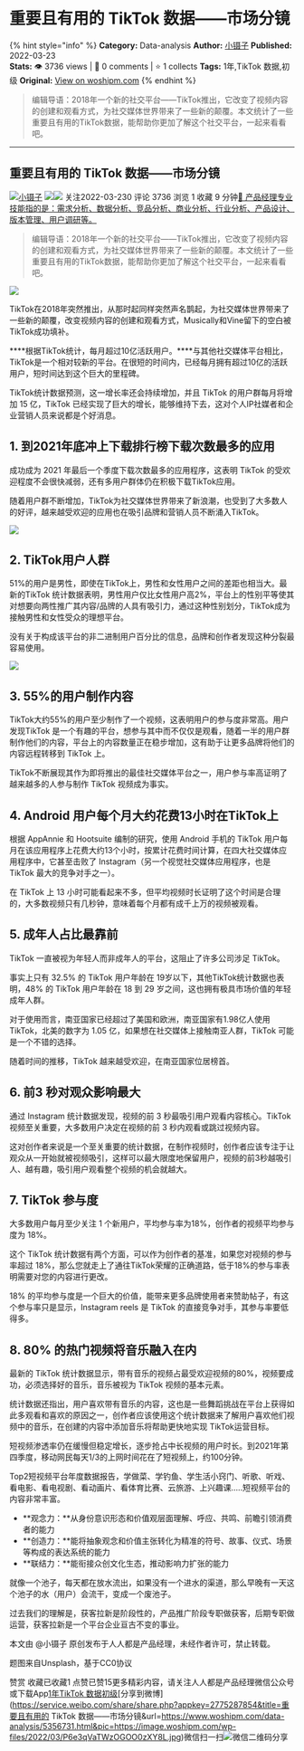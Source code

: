 # 重要且有用的 TikTok 数据——市场分镜
{% hint style="info" %}
**Category:** Data-analysis
**Author:** [小镊子](https://www.woshipm.com/u/1244375)
**Published:** 2022-03-23  
**Stats:** 👁️ 3736 views | 💬 0 comments | ⭐ 1 collects
**Tags:** 1年,TikTok 数据,初级
**Original:** [View on woshipm.com](https://www.woshipm.com/data-analysis/5356731.html)
{% endhint %}
> 编辑导语：2018年一个新的社交平台——TikTok推出，它改变了视频内容的创建和观看方式，为社交媒体世界带来了一些新的颠覆。本文统计了一些重要且有用的TikTok数据，能帮助你更加了解这个社交平台，一起来看看吧。

---

## 重要且有用的 TikTok 数据——市场分镜

[![](https://image.woshipm.com/wp-files/2022/05/qVB4S1HZS79bsse4hc45.jpg!/both/72x72)](https://www.woshipm.com/u/1244375)[小镊子](https://www.woshipm.com/u/1244375) ![](https://static.woshipm.com/tag/1121_1@2x.png)![](https://static.woshipm.com/tag/2104_1@2x.png) 关注2022-03-230 评论 3736 浏览 1 收藏 9 分钟[🔗 产品经理专业技能指的是：需求分析、数据分析、竞品分析、商业分析、行业分析、产品设计、版本管理、用户调研等。](https://ke.qidianla.com/courses/90pm)

> 编辑导语：2018年一个新的社交平台——TikTok推出，它改变了视频内容的创建和观看方式，为社交媒体世界带来了一些新的颠覆。本文统计了一些重要且有用的TikTok数据，能帮助你更加了解这个社交平台，一起来看看吧。

![](https://image.woshipm.com/wp-files/2022/03/P6e3qVaTWzOGOO0zXY8L.jpg)

TikTok在2018年突然推出，从那时起同样突然声名鹊起，为社交媒体世界带来了一些新的颠覆，改变视频内容的创建和观看方式，Musically和Vine留下的空白被TikTok成功填补。

****根据TikTok统计，每月超过10亿活跃用户。****与其他社交媒体平台相比，TikTok是一个相对较新的平台。在很短的时间内，已经每月拥有超过10亿的活跃用户，短时间达到这个巨大的里程碑。

TikTok统计数据预测，这一增长率还会持续增加，并且 TikTok 的用户群每月将增加 15 亿，TikTok 已经实现了巨大的增长，能够维持下去，这对个人IP社媒者和企业营销人员来说都是个好消息。

## 1\. 到2021年底冲上下载排行榜下载次数最多的应用

成功成为 2021 年最后一个季度下载次数最多的应用程序，这表明 TikTok 的受欢迎程度不会很快减弱，还有多用户群体仍在积极下载TikTok应用。

随着用户群不断增加，TikTok为社交媒体世界带来了新浪潮，也受到了大多数人的好评，越来越受欢迎的应用也在吸引品牌和营销人员不断涌入TikTok。

![](https://image.woshipm.com/wp-files/2022/03/hQYsngFSM36LmCTMZXdk.jpg)

## 2\. TikTok用户人群

51%的用户是男性，即使在TikTok上，男性和女性用户之间的差距也相当大。最新的TikTok 统计数据表明，男性用户仅比女性用户高2%，平台上的性别平等使其对想要向两性推广其内容/品牌的人具有吸引力，通过这种性别划分，TikTok成为接触男性和女性受众的理想平台。

没有关于构成该平台的非二进制用户百分比的信息，品牌和创作者发现这种分裂最容易使用。

![](https://image.woshipm.com/wp-files/2022/03/byft2x4Q5mndBdT3Chc5.jpg)

## 3\. 55%的用户制作内容

TikTok大约55%的用户至少制作了一个视频，这表明用户的参与度非常高。用户发现TikTok 是一个有趣的平台，想参与其中而不仅仅是观看，随着一半的用户群制作他们的内容，平台上的内容数量正在稳步增加，这有助于让更多品牌将他们的内容远程转移到 TikTok 上。

TikTok不断展现其作为即将推出的最佳社交媒体平台之一，用户参与率高证明了越来越多的人参与制作 TikTok 视频成为事实。

## 4\. Android 用户每个月大约花费13小时在TikTok上

根据 AppAnnie 和 Hootsuite 编制的研究，使用 Android 手机的 TikTok 用户每月在该应用程序上花费大约13个小时，按累计花费时间计算，在四大社交媒体应用程序中，它甚至击败了 Instagram（另一个视觉社交媒体应用程序，也是 TikTok 最大的竞争对手之一）。

在 TikTok 上 13 小时可能看起来不多，但平均视频时长证明了这个时间是合理的，大多数视频只有几秒钟，意味着每个月都有成千上万的视频被观看。

## 5\. 成年人占比最靠前

TikTok 一直被视为年轻人而非成年人的平台，这阻止了许多公司涉足 TikTok。

事实上只有 32.5% 的 TikTok 用户年龄在 19岁以下，其他TikTok统计数据也表明，48% 的 TikTok 用户年龄在 18 到 29 岁之间，这也拥有极具市场价值的年轻成年人群。

对于使用而言，南亚国家已经超过了美国和欧洲，南亚国家有1.98亿人使用TikTok，北美的数字为 1.05 亿，如果想在社交媒体上接触南亚人群，TikTok 可能是一个不错的选择。

随着时间的推移，TikTok 越来越受欢迎，在南亚国家位居榜首。

## 6\. 前3 秒对观众影响最大

通过 Instagram 统计数据发现，视频的前 3 秒最吸引用户观看内容核心。TikTok 视频至关重要，大多数用户决定在视频的前 3 秒内观看或跳过视频内容。

这对创作者来说是一个至关重要的统计数据，在制作视频时，创作者应该专注于让观众从一开始就被视频吸引，这样可以最大限度地保留用户，视频的前3秒越吸引人、越有趣，吸引用户观看整个视频的机会就越大。

## 7\. TikTok 参与度

大多数用户每月至少关注 1 个新用户，平均参与率为18%，创作者的视频平均参与度为 18%。

这个 TikTok 统计数据有两个方面，可以作为创作者的基准，如果您对视频的参与率超过 18%，那么您就走上了通往TikTok荣耀的正确道路，低于18%的参与率表明需要对您的内容进行更改。

18% 的平均参与度是一个巨大的价值，能带来更多品牌使用者来赞助帖子，有这个参与率只是显示，Instagram reels 是 TikTok 的直接竞争对手，其参与率要低得多。

## 8\. 80% 的热门视频将音乐融入在内

最新的 TikTok 统计数据显示，带有音乐的视频占最受欢迎视频的80%，视频要成功，必须选择好的音乐，音乐被视为 TikTok 视频的基本元素。

统计数据还指出，用户喜欢带有音乐的内容，这也是一些舞蹈挑战在平台上获得如此多观看和喜欢的原因之一，创作者应该使用这个统计数据来了解用户喜欢他们视频中的音乐，在创建的内容中添加音乐将帮助更快地实现 TikTok运营目标。

短视频渗透率仍在缓慢但稳定增长，逐步抢占中长视频的用户时长。到2021年第四季度，移动网民每天1/3的上网时间花在了短视频上，约100分钟。

Top2短视频平台年度数据报告，学做菜、学钓鱼、学生活小窍门、听歌、听戏、看电影、看电视剧、看动画片、看体育比赛、云旅游、上兴趣课…..短视频平台的内容非常丰富。

*   **观念力：**从身份意识形态和价值观层面理解、呼应、共鸣、前瞻引领消费者的能力
*   **创造力：**能将抽象观念和价值主张转化为精准的符号、故事、仪式、场景等构成的表达系统的能力
*   **联结力：**能衔接众创文化生态，推动影响力扩张的能力

就像一个池子，每天都在放水流出，如果没有一个进水的渠道，那么早晚有一天这个池子的水（用户）会流干，变成一个废池子。

过去我们的理解是，获客拉新是阶段性的，产品推广阶段专职做获客，后期专职做运营，获客拉新是一个平台企业亘古不变的事业。

本文由 @小镊子 原创发布于人人都是产品经理，未经作者许可，禁止转载。

题图来自Unsplash，基于CC0协议

赞赏 收藏已收藏1 点赞已赞15更多精彩内容，请关注人人都是产品经理微信公众号或下载App[1年](https://www.woshipm.com/tag/1%e5%b9%b4)[TikTok 数据](https://www.woshipm.com/tag/tiktok-%e6%95%b0%e6%8d%ae)[初级](https://www.woshipm.com/tag/%e5%88%9d%e7%ba%a7)[分享到微博](https://service.weibo.com/share/share.php?appkey=2775287854&title=重要且有用的 TikTok 数据——市场分镜&url=https://www.woshipm.com/data-analysis/5356731.html&pic=https://image.woshipm.com/wp-files/2022/03/P6e3qVaTWzOGOO0zXY8L.jpg)微信扫一扫![微信二维码](https://api.pwmqr.com/qrcode/create/?url=https://www.woshipm.com/data-analysis/5356731.html)分享